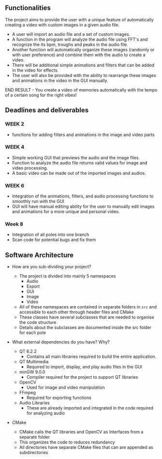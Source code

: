 ## Functionalities

The project aims to provide the user with a unique feature of automatically creating a video with custom images in a given audio file.
- A user will import an audio file and a set of custom images.
- A function in the program will analyze the audio file using FFT's and recognize the its bpm, troughs and peaks in the audio file.
- Another function will automatically organize these images (randomly or with user preference) and combine them with the audio to create a video.
- There will be additional simple animations and filters that can be added in the video for effects.
- The user will also be provided with the ability to rearrange these images and animations in the video in the GUI manually.

END RESULT - You create a video of memories automatically with the tempo of a certain song for the right vibes!

## Deadlines and deliverables

### WEEK 2
- functions for adding filters and animations in the image and video parts

### WEEK 4
- Simple working GUI that previews the audio and the image files.
- Function to analyze the audio file returns valid values for image and video processing.
- A basic video can be made out of the imported images and audios.

### WEEK 6
- Integration of the animations, filters, and audio processing functions to smoothly run with the GUI
- GUI will have manual editing ability for the user to manually edit images and animations for a more unique and personal video.

### Week 8
- Integration of all poles into one branch
- Scan code for potential bugs and fix them

## Software Architecture
- How are you sub-dividing your project? 
    - The project is divided into mainly 5 namespaces
        - Audio
        - Export
        - GUI
        - Image
        - Video
    - All of these namespaces are contained in separate folders in `src` and accessible to each other through header files and CMake
    - These classes have several subclasses that are needed to organise the code structure
    - Details about the subclasses are documented inside the src folder for each pole

- What external dependencies do you have? Why?
    - QT 6.2.2
        - Contains all main libraries required to build the entire application.
    - QT Multimedia
        - Required to import, display, and play audio files in the GUI
    - minGW 9.0.0
        - Compiler required for the project to support QT libraries
    - OpenCV
        - Used for image and video manipulation
    - FFmpeg
        - Required for exporting functions
    - Audio Libraries
        - These are already imported and integrated in the code required for analyzing audio
- CMake
    - CMake calls the QT libraries and OpenCV as Interfaces from a separate folder
    - This organizes the code to reduces redundancy
    - All directories have separate CMake files that can are appended as subdirectories
